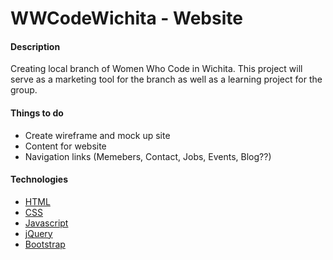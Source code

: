 <h1>WWCodeWichita - Website</h1>

<h4>Description</h4>
Creating local branch of Women Who Code in Wichita. This project will serve as a marketing tool for the branch as well as a learning project for the group. 

<h4>Things to do</h4>
<ul>
	<li>Create wireframe and mock up site</li>
	<li>Content for website</li>
	<li>Navigation links (Memebers, Contact, Jobs, Events, Blog??)</li>
</ul>

<h4>Technologies</h4>
<ul>
	<li><a href="http://www.w3schools.com/html">HTML</a></li>
	<li><a href="http://www.w3schools.com/css">CSS</a></li>
	<li><a href="http://www.w3schools.com/js">Javascript</a></li>
	<li><a href="http://www.jquery.com">jQuery</a></li>
	<li><a href="http://www.getbootstrap.com">Bootstrap</a></li>
</ul>